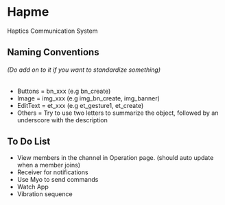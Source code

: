 # Hapme
Haptics Communication System

## Naming Conventions
###### (Do add on to it if you want to standardize something)
* Buttons = bn_xxx (e.g bn_create)
* Image = img_xxx (e.g img_bn_create, img_banner)
* EditText = et_xxx (e.g et_gesture1, et_create)
* Others = Try to use two letters to summarize the object, followed by an underscore with the description

## To Do List
* View members in the channel in Operation page. (should auto update when a member joins)
* Receiver for notifications
* Use Myo to send commands
* Watch App
* Vibration sequence